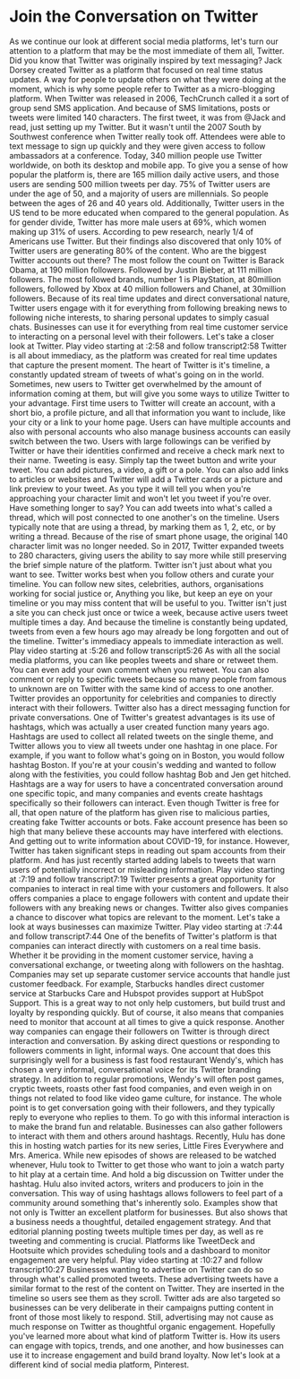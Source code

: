 # Join the Conversation on Twitter

As we continue our look at different social media platforms, let's turn our attention to a platform that may be the most immediate of them all, Twitter. Did you know that Twitter was originally inspired by text messaging? Jack Dorsey created Twitter as a platform that focused on real time status updates. A way for people to update others on what they were doing at the moment, which is why some people refer to Twitter as a micro-blogging platform. When Twitter was released in 2006, TechCrunch called it a sort of group send SMS application. And because of SMS limitations, posts or tweets were limited 140 characters. The first tweet, it was from @Jack and read, just setting up my Twitter. But it wasn't until the 2007 South by Southwest conference when Twitter really took off. Attendees were able to text message to sign up quickly and they were given access to follow ambassadors at a conference. Today, 340 million people use Twitter worldwide, on both its desktop and mobile app. To give you a sense of how popular the platform is, there are 165 million daily active users, and those users are sending 500 million tweets per day. 75% of Twitter users are under the age of 50, and a majority of users are millennials. So people between the ages of 26 and 40 years old. Additionally, Twitter users in the US tend to be more educated when compared to the general population. As for gender divide, Twitter has more male users at 69%, which women making up 31% of users. According to pew research, nearly 1/4 of Americans use Twitter. But their findings also discovered that only 10% of Twitter users are generating 80% of the content. Who are the biggest Twitter accounts out there? The most follow the count on Twitter is Barack Obama, at 190 million followers. Followed by Justin Bieber, at 111 million followers. The most followed brands, number 1 is PlayStation, at 80million followers, followed by Xbox at 40 million followers and Chanel, at 30million followers. Because of its real time updates and direct conversational nature, Twitter users engage with it for everything from following breaking news to following niche interests, to sharing personal updates to simply casual chats. Businesses can use it for everything from real time customer service to interacting on a personal level with their followers. Let's take a closer look at Twitter.
Play video starting at :2:58 and follow transcript2:58
Twitter is all about immediacy, as the platform was created for real time updates that capture the present moment. The heart of Twitter is it's timeline, a constantly updated stream of tweets of what's going on in the world. Sometimes, new users to Twitter get overwhelmed by the amount of information coming at them, but will give you some ways to utilize Twitter to your advantage. First time users to Twitter will create an account, with a short bio, a profile picture, and all that information you want to include, like your city or a link to your home page. Users can have multiple accounts and also with personal accounts who also manage business accounts can easily switch between the two. Users with large followings can be verified by Twitter or have their identities confirmed and receive a check mark next to their name. Tweeting is easy. Simply tap the tweet button and write your tweet. You can add pictures, a video, a gift or a pole. You can also add links to articles or websites and Twitter will add a Twitter cards or a picture and link preview to your tweet. As you type it will tell you when you're approaching your character limit and won't let you tweet if you're over. Have something longer to say? You can add tweets into what's called a thread, which will post connected to one another's on the timeline. Users typically note that are using a thread, by marking them as 1, 2, etc, or by writing a thread. Because of the rise of smart phone usage, the original 140 character limit was no longer needed. So in 2017, Twitter expanded tweets to 280 characters, giving users the ability to say more while still preserving the brief simple nature of the platform. Twitter isn't just about what you want to see. Twitter works best when you follow others and curate your timeline. You can follow new sites, celebrities, authors, organisations working for social justice or, Anything you like, but keep an eye on your timeline or you may miss content that will be useful to you. Twitter isn't just a site you can check just once or twice a week, because active users tweet multiple times a day. And because the timeline is constantly being updated, tweets from even a few hours ago may already be long forgotten and out of the timeline. Twitter's immediacy appeals to immediate interaction as well.
Play video starting at :5:26 and follow transcript5:26
As with all the social media platforms, you can like peoples tweets and share or retweet them. You can even add your own comment when you retweet. You can also comment or reply to specific tweets because so many people from famous to unknown are on Twitter with the same kind of access to one another. Twitter provides an opportunity for celebrities and companies to directly interact with their followers. Twitter also has a direct messaging function for private conversations. One of Twitter's greatest advantages is its use of hashtags, which was actually a user created function many years ago. Hashtags are used to collect all related tweets on the single theme, and Twitter allows you to view all tweets under one hashtag in one place. For example, if you want to follow what's going on in Boston, you would follow hashtag Boston. If you're at your cousin's wedding and wanted to follow along with the festivities, you could follow hashtag Bob and Jen get hitched. Hashtags are a way for users to have a concentrated conversation around one specific topic, and many companies and events create hashtags specifically so their followers can interact. Even though Twitter is free for all, that open nature of the platform has given rise to malicious parties, creating fake Twitter accounts or bots. Fake account presence has been so high that many believe these accounts may have interfered with elections. And getting out to write information about COVID-19, for instance. However, Twitter has taken significant steps in reading out spam accounts from their platform. And has just recently started adding labels to tweets that warn users of potentially incorrect or misleading information.
Play video starting at :7:19 and follow transcript7:19
Twitter presents a great opportunity for companies to interact in real time with your customers and followers. It also offers companies a place to engage followers with content and update their followers with any breaking news or changes. Twitter also gives companies a chance to discover what topics are relevant to the moment. Let's take a look at ways businesses can maximize Twitter.
Play video starting at :7:44 and follow transcript7:44
One of the benefits of Twitter's platform is that companies can interact directly with customers on a real time basis. Whether it be providing in the moment customer service, having a conversational exchange, or tweeting along with followers on the hashtag. Companies may set up separate customer service accounts that handle just customer feedback. For example, Starbucks handles direct customer service at Starbucks Care and Hubspot provides support at HubSpot Support. This is a great way to not only help customers, but build trust and loyalty by responding quickly. But of course, it also means that companies need to monitor that account at all times to give a quick response. Another way companies can engage their followers on Twitter is through direct interaction and conversation. By asking direct questions or responding to followers comments in light, informal ways. One account that does this surprisingly well for a business is fast food restaurant Wendy's, which has chosen a very informal, conversational voice for its Twitter branding strategy. In addition to regular promotions, Wendy's will often post games, cryptic tweets, roasts other fast food companies, and even weigh in on things not related to food like video game culture, for instance. The whole point is to get conversation going with their followers, and they typically reply to everyone who replies to them. To go with this informal interaction is to make the brand fun and relatable. Businesses can also gather followers to interact with them and others around hashtags. Recently, Hulu has done this in hosting watch parties for its new series, Little Fires Everywhere and Mrs. America. While new episodes of shows are released to be watched whenever, Hulu took to Twitter to get those who want to join a watch party to hit play at a certain time. And hold a big discussion on Twitter under the hashtag. Hulu also invited actors, writers and producers to join in the conversation. This way of using hashtags allows followers to feel part of a community around something that's inherently solo. Examples show that not only is Twitter an excellent platform for businesses. But also shows that a business needs a thoughtful, detailed engagement strategy. And that editorial planning posting tweets multiple times per day, as well as re tweeting and commenting is crucial. Platforms like TweetDeck and Hootsuite which provides scheduling tools and a dashboard to monitor engagement are very helpful.
Play video starting at :10:27 and follow transcript10:27
Businesses wanting to advertise on Twitter can do so through what's called promoted tweets. These advertising tweets have a similar format to the rest of the content on Twitter. They are inserted in the timeline so users see them as they scroll. Twitter ads are also targeted so businesses can be very deliberate in their campaigns putting content in front of those most likely to respond. Still, advertising may not cause as much response on Twitter as thoughtful organic engagement. Hopefully you've learned more about what kind of platform Twitter is. How its users can engage with topics, trends, and one another, and how businesses can use it to increase engagement and build brand loyalty. Now let's look at a different kind of social media platform, Pinterest.
